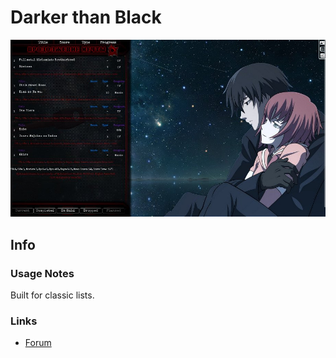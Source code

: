 # Darker than Black

![](gallery/demo.jpg)

## Info

### Usage Notes

Built for classic lists.

### Links

- [Forum](https://myanimelist.net/forum/?topicid=1693089)
